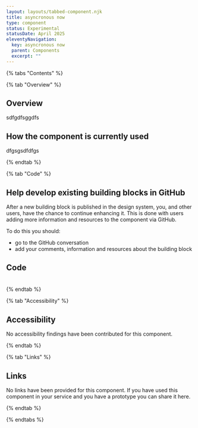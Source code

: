 ```yaml
---
layout: layouts/tabbed-component.njk
title: asyncronous now
type: component
status: Experimental
statusDate: April 2025
eleventyNavigation:
  key: asyncronous now
  parent: Components
  excerpt: ""
---
```


{% tabs "Contents" %}

{% tab "Overview" %}

## Overview

sdfgdfsggdfs

## How the component is currently used

dfgsgsdfdfgs

{% endtab %}

{% tab "Code" %}

## Help develop existing building blocks in GitHub

After a new building block is published in the design system, you, and other users, have the chance to continue enhancing it. This is done with users adding more information and resources to the component via GitHub.

To do this you should:

- go to the GitHub conversation
- add your comments, information and resources about the building block

## Code



### 



<div class="app-example app-example-borders">

```html

```

</div>


{% endtab %}

{% tab "Accessibility" %}

## Accessibility

No accessibility findings have been contributed for this component.


{% endtab %}

{% tab "Links" %}

## Links

No links have been provided for this component. If you have used this component in your service and you have a prototype you can share it here.


{% endtab %}

{% endtabs %}
